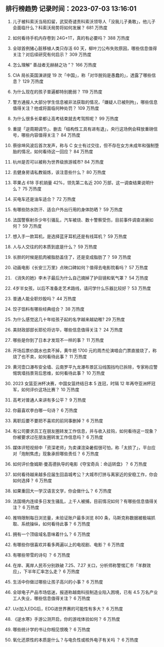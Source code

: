 
## 排行榜趋势 记录时间：2023-07-03 13:16:01
  
  1. 儿子被科索沃当局扣留，武契奇谴责科索沃领导人「没我儿子勇敢」，他儿子会面临什么？科索沃局势将如何发展？ 681 万热度
    
  2. 如何看待手机内存卷到 24G+1T，真的有必要吗？ 388 万热度
    
  3. 全球首例猪心脏移植人类只存活 60 天，柳叶刀公布失败原因，哪些信息值得关注？对后续研究有何启示？ 309 万热度
    
  4. 怎么理解“ 善战者无赫赫之功 ”？ 166 万热度
    
  5. CIA 局长英国演讲提 19 次「中国」，称「对华脱钩是愚蠢的」，透露了哪些信息？ 129 万热度
    
  6. 为什么现在的孩子普遍都特别脆弱？ 119 万热度
    
  7. 警方通报人大部分学生信息被非法获取的情况，「嫌疑人已被刑拘」，哪些信息值得关注？他或将面临何种处罚？ 109 万热度
    
  8. 为什么很多长辈都让高考结束就去考驾照呢？ 99 万热度
    
  9. 重提「逆周期调节」、删去「结构性工具有进有退」，央行这场例会释放重磅信号，哪些内容值得关注？ 84 万热度
    
  10. 蔡徐坤风波后首次发声，称与 C 女士有过交往，但不存在女方未成年和强制堕胎的情况，如何看待这一回应？ 84 万热度
    
  11. 杭州是否可以被称为世界级旅游城市? 84 万热度
    
  12. 去健身房请私教锻炼，该注意些什么？ 80 万热度
    
  13. 苹果占 618 手机销量 42%，领先第二名近 200 万部，这一调查结果说明什么？ 75 万热度
    
  14. 买电车还是油车适合？ 72 万热度
    
  15. 有哪些防水防汗、适合户外出行用的身体防晒？ 59 万热度
    
  16. 法国警察射杀少年引骚乱，汽车被烧、数十警察受伤，目前事件调查进展如何？ 59 万热度
    
  17. 想入手一款耳机，是选择蓝牙耳机还是有线耳机？ 59 万热度
    
  18. 人与人交往的的本质到底是什么？ 59 万热度
    
  19. 长胖的时候是肌肉被脂肪盖住了，还是变成脂肪了？ 59 万热度
    
  20. 动画电影《长安三万里》点映口碑如何？值得去电影院看吗？ 57 万热度
    
  21. 《消失的她》李木子最后为什么自己摘掉了护目镜和氧气罩？ 54 万热度
    
  22. 4岁半女孩，以后不准备走艺术路线，请问学什么乐器比较好？ 53 万热度
    
  23. 普通人能全职炒股吗？ 44 万热度
    
  24. 饺子馅料有哪些经典组合？ 38 万热度
    
  25. 为什么感觉这几十年给孩子起的名字越来越幼稚? 29 万热度
    
  26. 美财政部部长耶伦将访华，哪些信息值得关注？ 24 万热度
    
  27. 哪些是你到了日本才发现不一样的事？ 11 万热度
    
  28. 开场后票价跳水也卖不掉，黄牛把 1700 元的周杰伦演唱会门票直接烧了，称烧了也不卖，如何看待此事？ 11 万热度
    
  29. 黄河壶口瀑布安全墙、云南罗平九龙瀑布景区沿线围挡均已拆除，专家称应警惕筑墙挡景背后思维，如何看待此事？ 10 万热度
    
  30. 2023 女篮亚洲杯决赛，中国女篮终结日本 5 连冠，时隔 12 年再夺亚洲杯冠军，如何评价这场比赛？ 10 万热度
    
  31. 高考对普通人来讲有多公平？ 9 万热度
    
  32. 你最喜欢李白哪一句诗？ 6 万热度
    
  33. 离职后要不要把不喜欢的前同事删掉？ 6 万热度
    
  34. 有公司要求员工在朋友圈转发工作信息，并与收入挂钩，如何看待这一现象？你被要求过在朋友圈转发工作信息吗？ 6 万热度
    
  35. 媒体评短视频中「资深老师」为卖课渲染暑假很可怕，称「太损了」，平台应对「炮制焦虑」现象承担哪些责任？ 6 万热度
    
  36. 如何评价詹姆斯·曼高德执导的电影《夺宝奇兵：命运转盘》？ 6 万热度
    
  37. 如何看待越来越多应届生回县城考公？大城市打拼与离家近的安稳工作，你会如何选择？ 6 万热度
    
  38. 如果重回大一学汉语言文学，你会做什么？ 6 万热度
    
  39. 法国境内连续多日发生骚乱，上千人被捕，目前情况如何？有哪些信息值得关注？ 6 万热度
    
  40. 推特限制每日浏览量，未验证账户最多浏览 800 条，马斯克称数据被极端抓取、系统操纵，如何看待此事？ 6 万热度
    
  41. 拥有一个顶级域名意味着什么？ 6 万热度
    
  42. 有哪些你很喜欢并看多两遍以上的电视剧、电影？ 6 万热度
    
  43. 有哪些带雪的诗句 ？ 6 万热度
    
  44. 在岸、离岸人民币分别跌破 7.25、7.27 关口，分析师称警惕汇市「羊群效应」，下半年汇率怎么走？ 6 万热度
    
  45. 生活中你做过哪些让孩子高兴的小事？ 6 万热度
    
  46. 全球电子产品市场低迷，报道称越南科技制造业陷入困境，已有 4.5 万名产业工人失业，哪些信息值得关注？ 6 万热度
    
  47. Uzi加入EDG后，EDG进世界赛的可能性有多大？ 6 万热度
    
  48. 《逆水寒》手游公测开启，你的游戏体验如何？ 6 万热度
    
  49. 哪些统计学的书让你相见恨晚？ 6 万热度
    
  50. 氧化还原性的本质是什么？与电负性或核外电子有关吗 ？ 6 万热度
    